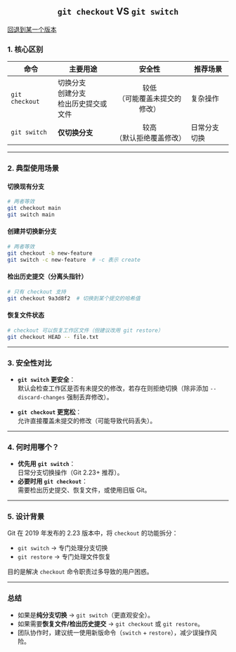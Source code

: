 ## <center>`git checkout` VS `git switch`</center>

<a href='D:\Nocturne\学习书籍\日志2025年\8月11日\回退到某一个版本.md'>回退到某一个版本</a>

### **1. 核心区别**
| **命令**          | 主要用途       | 安全性                      | 推荐场景               |
|-------------------|---------------|:-------------------------:|-----------------------|
| `git checkout`    | 切换分支<br>创建分支<br>检出历史提交或文件 | 较低<br>（可能覆盖未提交的修改） | 复杂操作    |
| `git switch`      | **仅切换分支** | 较高<br>（默认拒绝覆盖修改） | 日常分支切换 |

---

### **2. 典型使用场景**
#### **切换现有分支**
```bash
# 两者等效
git checkout main
git switch main
```

#### **创建并切换新分支**
```bash
# 两者等效
git checkout -b new-feature
git switch -c new-feature  # -c 表示 create
```

#### **检出历史提交（分离头指针）**
```bash
# 只有 checkout 支持
git checkout 9a3d8f2  # 切换到某个提交的哈希值
```

#### **恢复文件状态**
```bash
# checkout 可以恢复工作区文件（但建议改用 git restore）
git checkout HEAD -- file.txt
```

---

### **3. 安全性对比**
- **`git switch` 更安全**：  
  默认会检查工作区是否有未提交的修改，若存在则拒绝切换（除非添加 `--discard-changes` 强制丢弃修改）。
  
- **`git checkout` 更宽松**：  
  允许直接覆盖未提交的修改（可能导致代码丢失）。

---

### **4. 何时用哪个？**
- **优先用 `git switch`**：  
  日常分支切换操作（Git 2.23+ 推荐）。
- **必要时用 `git checkout`**：  
  需要检出历史提交、恢复文件，或使用旧版 Git。

---

### **5. 设计背景**
Git 在 2019 年发布的 2.23 版本中，将 `checkout` 的功能拆分：
- `git switch` → 专门处理分支切换
- `git restore` → 专门处理文件恢复

目的是解决 `checkout` 命令职责过多导致的用户困惑。

---

### **总结**
- 如果是**纯分支切换** → `git switch`（更直观安全）。
- 如果需要**恢复文件/检出历史提交** → `git checkout` 或 `git restore`。
- 团队协作时，建议统一使用新版命令（`switch` + `restore`），减少误操作风险。